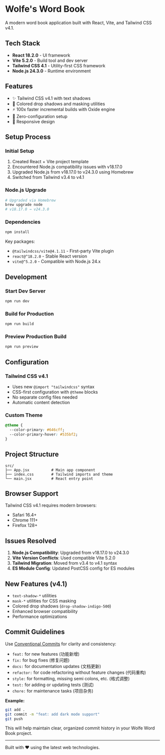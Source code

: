 # Wolfe's Word Book

A modern word book application built with React, Vite, and Tailwind CSS v4.1.

## Tech Stack

- **React 18.2.0** - UI framework
- **Vite 5.2.0** - Build tool and dev server
- **Tailwind CSS 4.1** - Utility-first CSS framework
- **Node.js 24.3.0** - Runtime environment

## Features

- ✨ Tailwind CSS v4.1 with text shadows
- 🎨 Colored drop shadows and masking utilities
- ⚡ 100x faster incremental builds with Oxide engine
- 🔧 Zero-configuration setup
- 📱 Responsive design

## Setup Process

### Initial Setup
1. Created React + Vite project template
2. Encountered Node.js compatibility issues with v18.17.0
3. Upgraded Node.js from v18.17.0 to v24.3.0 using Homebrew
4. Switched from Tailwind v3.4 to v4.1

### Node.js Upgrade
```bash
# Upgraded via Homebrew
brew upgrade node
# v18.17.0 → v24.3.0
```

### Dependencies
```bash
npm install
```

Key packages:
- `@tailwindcss/vite@4.1.11` - First-party Vite plugin
- `react@^18.2.0` - Stable React version
- `vite@^5.2.0` - Compatible with Node.js 24.x

## Development

### Start Dev Server
```bash
npm run dev
```

### Build for Production
```bash
npm run build
```

### Preview Production Build
```bash
npm run preview
```

## Configuration

### Tailwind CSS v4.1
- Uses new `@import "tailwindcss"` syntax
- CSS-first configuration with `@theme` blocks
- No separate config files needed
- Automatic content detection

### Custom Theme
```css
@theme {
  --color-primary: #646cff;
  --color-primary-hover: #535bf2;
}
```

## Project Structure

```
src/
├── App.jsx          # Main app component
├── index.css        # Tailwind imports and theme
└── main.jsx         # React entry point
```

## Browser Support

Tailwind CSS v4.1 requires modern browsers:
- Safari 16.4+
- Chrome 111+
- Firefox 128+

## Issues Resolved

1. **Node.js Compatibility**: Upgraded from v18.17.0 to v24.3.0
2. **Vite Version Conflicts**: Used compatible Vite 5.2.0
3. **Tailwind Migration**: Moved from v3.4 to v4.1 syntax
4. **ES Module Config**: Updated PostCSS config for ES modules

## New Features (v4.1)

- `text-shadow-*` utilities
- `mask-*` utilities for CSS masking
- Colored drop shadows (`drop-shadow-indigo-500`)
- Enhanced browser compatibility
- Performance optimizations

## Commit Guidelines

Use [Conventional Commits](https://www.conventionalcommits.org/) for clarity and consistency:

- `feat:` for new features (功能新增)
- `fix:` for bug fixes (修复问题)
- `docs:` for documentation updates (文档更新)
- `refactor:` for code refactoring without feature changes (代码重构)
- `style:` for formatting, missing semi colons, etc. (格式调整)
- `test:` for adding or updating tests (测试)
- `chore:` for maintenance tasks (项目杂务)

**Example:**

```bash
git add .
git commit -m "feat: add dark mode support"
git push
```

This will help maintain clear, organized commit history in your Wolfe Word Book project.

---

Built with ❤️ using the latest web technologies.

